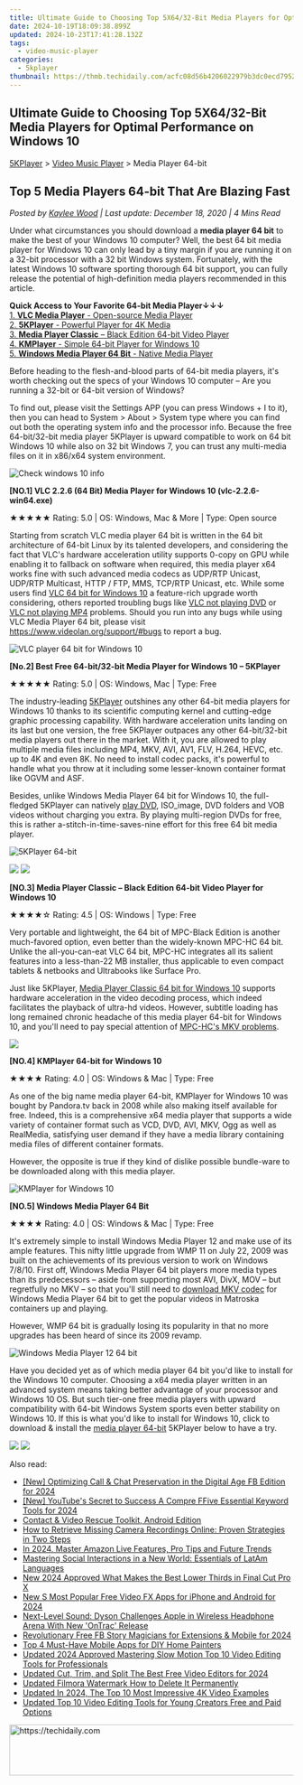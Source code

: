 ```yaml
---
title: Ultimate Guide to Choosing Top 5X64/32-Bit Media Players for Optimal Performance on Windows 10
date: 2024-10-19T18:09:38.899Z
updated: 2024-10-23T17:41:28.132Z
tags:
  - video-music-player
categories:
  - 5kplayer
thumbnail: https://thmb.techidaily.com/acfc08d56b4206022979b3dc0ecd7952203549957dd5b874ab0b46f7e315b993.jpg
---
```


## Ultimate Guide to Choosing Top 5X64/32-Bit Media Players for Optimal Performance on Windows 10

[5KPlayer](https://tools.techidaily.com/5kplayer/products/) \> [Video Music Player](https://tools.techidaily.com/5kplayer/video-music-player/) \> Media Player 64-bit

## Top 5 Media Players 64-bit That Are Blazing Fast

 _Posted by [Kaylee Wood](https://www.quora.com/profile/Amanda-Hu-21) | Last update: December 18, 2020 | 4 Mins Read_

Under what circumstances you should download a **media player 64 bit** to make the best of your Windows 10 computer? Well, the best 64 bit media player for Windows 10 can only lead by a tiny margin if you are running it on a 32-bit processor with a 32 bit Windows system. Fortunately, with the latest Windows 10 software sporting thorough 64 bit support, you can fully release the potential of high-definition media players recommended in this article.

**Quick Access to Your Favorite 64-bit Media Player↓↓↓**  
[1\. **VLC Media Player** \- Open-source Media Player](https://tools.techidaily.com/5kplayer/video-music-player/)  
[2\. **5KPlayer** \- Powerful Player for 4K Media](https://tools.techidaily.com/5kplayer/video-music-player/)  
[3\. **Media Player Classic** – Black Edition 64-bit Video Player](https://tools.techidaily.com/5kplayer/video-music-player/)  
[4\. **KMPlayer** \- Simple 64-bit Player for Windows 10](https://tools.techidaily.com/5kplayer/video-music-player/)  
[5\. **Windows Media Player 64 Bit** \- Native Media Player](https://tools.techidaily.com/5kplayer/video-music-player/)

Before heading to the flesh-and-blood parts of 64-bit media players, it's worth checking out the specs of your Windows 10 computer – Are you running a 32-bit or 64-bit version of Windows? 

To find out, please visit the Settings APP (you can press Windows + I to it), then you can head to System > About > System type where you can find out both the operating system info and the processor info. Because the free 64-bit/32-bit media player 5KPlayer is upward compatible to work on 64 bit Windows 10 while also on 32 bit Windows 7, you can trust any multi-media files on it in x86/x64 system environment. 

![Check windows 10 info](https://www.5kplayer.com/video-music-player/img/check-windows-10-info.jpg)

**\[NO.1\] VLC 2.2.6 (64 Bit) Media Player for Windows 10 (vlc-2.2.6-win64.exe)**

★★★★★ Rating: 5.0 | OS: Windows, Mac & More | Type: Open source 

Starting from scratch VLC media player 64 bit is written in the 64 bit architecture of 64-bit Linux by its talented developers, and considering the fact that VLC's hardware acceleration utility supports 0-copy on GPU while enabling it to fallback on software when required, this media player x64 works fine with such advanced media codecs as UDP/RTP Unicast, UDP/RTP Multicast, HTTP / FTP, MMS, TCP/RTP Unicast, etc. While some users find [VLC 64 bit for Windows 10](https://tools.techidaily.com/5kplayer/video-music-player/) a feature-rich upgrade worth considering, others reported troubling bugs like [VLC not playing DVD](https://tools.techidaily.com/5kplayer/video-music-player/) or [VLC not playing MP4](https://tools.techidaily.com/5kplayer/video-music-player/) problems. Should you run into any bugs while using VLC Media Player 64 bit, please visit https://www.videolan.org/support/#bugs to report a bug.

![VLC player 64 bit for Windows 10](https://www.5kplayer.com/video-music-player/img/vlc-windows-10-screenshot.jpg) 

**\[No.2\] Best Free 64-bit/32-bit Media Player for Windows 10 – 5KPlayer** 

★★★★★ Rating: 5.0 | OS: Windows, Mac | Type: Free 

The industry-leading [5KPlayer](https://tools.techidaily.com/5kplayer/products/) outshines any other 64-bit media players for Windows 10 thanks to its scientific computing kernel and cutting-edge graphic processing capability. With hardware acceleration units landing on its last but one version, the free 5KPlayer outpaces any other 64-bit/32-bit media players out there in the market. With it, you are allowed to play multiple media files including MP4, MKV, AVI, AV1, FLV, H.264, HEVC, etc. up to 4K and even 8K. No need to install codec packs, it's powerful to handle what you throw at it including some lesser-known container format like OGVM and ASF.

Besides, unlike Windows Media Player 64 bit for Windows 10, the full-fledged 5KPlayer can natively [play DVD](https://tools.techidaily.com/5kplayer/video-music-player/), ISO\_image, DVD folders and VOB videos without charging you extra. By playing multi-region DVDs for free, this is rather a-stitch-in-time-saves-nine effort for this free 64 bit media player.

![5KPlayer 64-bit](https://www.5kplayer.com/video-music-player/img/play-dvd.png) 

[![](https://www.5kplayer.com/video-music-player/img/5kp-64bit-download-button.png)](https://tools.techidaily.com/5kplayer/products/) [![](https://www.5kplayer.com/video-music-player/img/5kp-32bit-download-button.png)](https://tools.techidaily.com/5kplayer/products/) 

**\[NO.3\] Media Player Classic – Black Edition 64-bit Video Player for Windows 10**

★★★★☆ Rating: 4.5 | OS: Windows | Type: Free 

Very portable and lightweight, the 64 bit of MPC-Black Edition is another much-favored option, even better than the widely-known MPC-HC 64 bit. Unlike the all-you-can-eat VLC 64 bit, MPC-HC integrates all its salient features into a less-than-22 MB installer, thus applicable to even compact tablets & netbooks and Ultrabooks like Surface Pro.

Just like 5KPlayer, [Media Player Classic 64 bit for Windows 10](https://tools.techidaily.com/5kplayer/video-music-player/) supports hardware acceleration in the video decoding process, which indeed facilitates the playback of ultra-hd videos. However, subtitle loading has long remained chronic headache of this media player 64-bit for Windows 10, and you'll need to pay special attention of [MPC-HC's MKV problems](https://tools.techidaily.com/5kplayer/video-music-player/).

![](https://www.5kplayer.com/video-music-player/img/mpc-be.jpg) 

**\[NO.4\] KMPlayer 64-bit for Windows 10** 

★★★★ Rating: 4.0 | OS: Windows & Mac | Type: Free 

As one of the big name media player 64-bit, KMPlayer for Windows 10 was bought by Pandora.tv back in 2008 while also making itself available for free. Indeed, this is a comprehensive x64 media player that supports a wide variety of container format such as VCD, DVD, AVI, MKV, Ogg as well as RealMedia, satisfying user demand if they have a media library containing media files of different container formats. 

However, the opposite is true if they kind of dislike possible bundle-ware to be downloaded along with this media player.

![KMPlayer for Windows 10](https://www.5kplayer.com/video-music-player/img/kmplayer-tablet.jpg) 

**\[NO.5\] Windows Media Player 64 Bit**

 ★★★★ Rating: 4.0 | OS: Windows & Mac | Type: Free 

It's extremely simple to install Windows Media Player 12 and make use of its ample features. This nifty little upgrade from WMP 11 on July 22, 2009 was built on the achievements of its previous version to work on Windows 7/8/10\. First off, Windows Media Player 64 bit players more media types than its predecessors – aside from supporting most AVI, DivX, MOV – but regretfully no MKV – so that you'll still need to [download MKV codec](https://tools.techidaily.com/5kplayer/video-music-player/) for Windows Media Player 64 bit to get the popular videos in Matroska containers up and playing.

However, WMP 64 bit is gradually losing its popularity in that no more upgrades has been heard of since its 2009 revamp. 

![Windows Media Player 12 64 bit](https://www.5kplayer.com/video-music-player/img/wmp-mp4-player.jpg) 

Have you decided yet as of which media player 64 bit you'd like to install for the Windows 10 computer. Choosing a x64 media player written in an advanced system means taking better advantage of your processor and Windows 10 OS. But such tier-one free media players with upward compatibility with 64-bit Windows System sports even better stability on Windows 10\. If this is what you'd like to install for Windows 10, click to download & install the [media player 64-bit](https://tools.techidaily.com/5kplayer/video-music-player/) 5KPlayer below to have a try.

[![](https://www.5kplayer.com/video-music-player/img/5kp-64bit-download-button.png)](https://tools.techidaily.com/5kplayer/products/) [![](https://www.5kplayer.com/video-music-player/img/5kp-32bit-download-button.png)](https://tools.techidaily.com/5kplayer/products/)

<ins class="adsbygoogle"
     style="display:block"
     data-ad-format="autorelaxed"
     data-ad-client="ca-pub-7571918770474297"
     data-ad-slot="1223367746"></ins>

<ins class="adsbygoogle"
     style="display:block"
     data-ad-client="ca-pub-7571918770474297"
     data-ad-slot="8358498916"
     data-ad-format="auto"
     data-full-width-responsive="true"></ins>

<span class="atpl-alsoreadstyle">Also read:</span>
<div><ul>
<li><a href="https://screen-recording.techidaily.com/new-optimizing-call-and-chat-preservation-in-the-digital-age-fb-edition-for-2024/"><u>[New] Optimizing Call & Chat Preservation in the Digital Age FB Edition for 2024</u></a></li>
<li><a href="https://youtube-zero.techidaily.com/outubes-secret-to-success-a-compre-ffive-essential-keyword-tools-for-2024/"><u>[New] YouTube's Secret to Success A Compre FFive Essential Keyword Tools for 2024</u></a></li>
<li><a href="https://data-recovery.techidaily.com/contact-and-video-rescue-toolkit-android-edition/"><u>Contact & Video Rescue Toolkit, Android Edition</u></a></li>
<li><a href="https://discover-advanced.techidaily.com/how-to-retrieve-missing-camera-recordings-online-proven-strategies-in-two-steps/"><u>How to Retrieve Missing Camera Recordings Online: Proven Strategies in Two Steps</u></a></li>
<li><a href="https://ai-live-streaming.techidaily.com/in-2024-master-amazon-live-features-pro-tips-and-future-trends/"><u>In 2024, Master Amazon Live Features, Pro Tips and Future Trends</u></a></li>
<li><a href="https://mondly-stories.techidaily.com/mastering-social-interactions-in-a-new-world-essentials-of-latam-languages/"><u>Mastering Social Interactions in a New World: Essentials of LatAm Languages</u></a></li>
<li><a href="https://video-ai-editor.techidaily.com/new-2024-approved-what-makes-the-best-lower-thirds-in-final-cut-pro-x/"><u>New 2024 Approved What Makes the Best Lower Thirds in Final Cut Pro X</u></a></li>
<li><a href="https://video-ai-editor.techidaily.com/new-s-most-popular-free-video-fx-apps-for-iphone-and-android-for-2024/"><u>New S Most Popular Free Video FX Apps for iPhone and Android for 2024</u></a></li>
<li><a href="https://techtrends.techidaily.com/next-level-sound-dyson-challenges-apple-in-wireless-headphone-arena-with-new-ontrac-release/"><u>Next-Level Sound: Dyson Challenges Apple in Wireless Headphone Arena With New 'OnTrac' Release</u></a></li>
<li><a href="https://facebook-videos.techidaily.com/revolutionary-free-fb-story-magicians-for-extensions-and-mobile-for-2024/"><u>Revolutionary Free FB Story Magicians for Extensions & Mobile for 2024</u></a></li>
<li><a href="https://tech-renaissance.techidaily.com/top-4-must-have-mobile-apps-for-diy-home-painters/"><u>Top 4 Must-Have Mobile Apps for DIY Home Painters</u></a></li>
<li><a href="https://video-ai-editor.techidaily.com/updated-2024-approved-mastering-slow-motion-top-10-video-editing-tools-for-professionals/"><u>Updated 2024 Approved Mastering Slow Motion Top 10 Video Editing Tools for Professionals</u></a></li>
<li><a href="https://video-ai-editor.techidaily.com/updated-cut-trim-and-split-the-best-free-video-editors-for-2024/"><u>Updated Cut, Trim, and Split The Best Free Video Editors for 2024</u></a></li>
<li><a href="https://video-ai-editor.techidaily.com/updated-filmora-watermark-how-to-delete-it-permanently/"><u>Updated Filmora Watermark How to Delete It Permanently</u></a></li>
<li><a href="https://video-ai-editor.techidaily.com/updated-in-2024-the-top-10-most-impressive-4k-video-examples/"><u>Updated In 2024, The Top 10 Most Impressive 4K Video Examples</u></a></li>
<li><a href="https://video-ai-editor.techidaily.com/updated-top-10-video-editing-tools-for-young-creators-free-and-paid-options/"><u>Updated Top 10 Video Editing Tools for Young Creators Free and Paid Options</u></a></li>
</ul></div>

<!-- affiliate ads begin -->
<a href="https://ursime.pxf.io/c/5597632/2136536/16384" target="_top" id="2136536">
  <img src="//a.impactradius-go.com/display-ad/16384-2136536" border="0" alt="https://techidaily.com" width="728" height="90"/>
</a>
<img height="0" width="0" src="https://ursime.pxf.io/i/5597632/2136536/16384" style="position:absolute;visibility:hidden;" border="0" />
<!-- affiliate ads end -->

